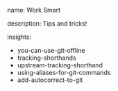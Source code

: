 name: Work Smart

description: Tips and tricks!

insights:

- you-can-use-git-offline
- tracking-shorthands
- upstream-tracking-shorthand
- using-aliases-for-git-commands
- add-autocorrect-to-git
